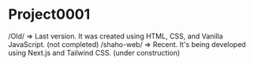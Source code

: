 # Project0001
/Old/ => Last version. It was created using HTML, CSS, and Vanilla JavaScript. (not completed)
/shaho-web/ => Recent. It's being developed using Next.js and Tailwind CSS. (under construction)
